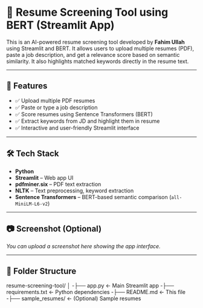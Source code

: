 # 🧠 Resume Screening Tool using BERT (Streamlit App)

This is an AI-powered resume screening tool developed by **Fahim Ullah** using Streamlit and BERT. It allows users to upload multiple resumes (PDF), paste a job description, and get a relevance score based on semantic similarity. It also highlights matched keywords directly in the resume text.

---

## 🚀 Features

- ✅ Upload multiple PDF resumes
- ✅ Paste or type a job description
- ✅ Score resumes using Sentence Transformers (BERT)
- ✅ Extract keywords from JD and highlight them in resume
- ✅ Interactive and user-friendly Streamlit interface

---

## 🛠 Tech Stack

- **Python**
- **Streamlit** – Web app UI
- **pdfminer.six** – PDF text extraction
- **NLTK** – Text preprocessing, keyword extraction
- **Sentence Transformers** – BERT-based semantic comparison (`all-MiniLM-L6-v2`)

---

## 📷 Screenshot (Optional)
_You can upload a screenshot here showing the app interface._

---

## 📁 Folder Structure

resume-screening-tool/
│
-├── app.py ← Main Streamlit app
-├── requirements.txt ← Python dependencies
-├── README.md ← This file
-├── sample_resumes/ ← (Optional) Sample resumes

